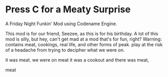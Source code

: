 # Press C for a Meaty Surprise
A Friday Night Funkin' Mod using Codename Engine.

This mod is for our friend, Seezee, as this is for his birthday. A lot of this mod is silly, but hey, can't get mad at a mod that's for fun, right? 
Warning: contains meat, cookings, real life, and other forms of peak. play at the risk of a headache from trying to decipher what we were on.

it was meat. we were on meat it was a cookout and there was meat,






meat
